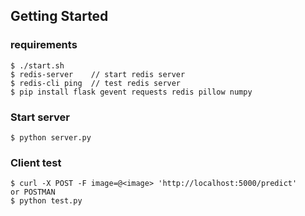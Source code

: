 ## Getting Started

### requirements
```
$ ./start.sh
$ redis-server    // start redis server
$ redis-cli ping  // test redis server
$ pip install flask gevent requests redis pillow numpy
```

### Start server
```
$ python server.py
```

### Client test
```
$ curl -X POST -F image=@<image> 'http://localhost:5000/predict'
or POSTMAN
$ python test.py
```